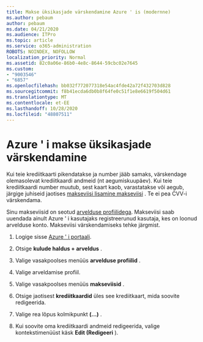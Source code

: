 ```yaml
---
title: Makse üksikasjade värskendamine Azure ' is (modernne)
ms.author: pebaum
author: pebaum
ms.date: 04/21/2020
ms.audience: ITPro
ms.topic: article
ms.service: o365-administration
ROBOTS: NOINDEX, NOFOLLOW
localization_priority: Normal
ms.assetid: 82c0a06e-86b0-4e8c-8644-59cbc02e7645
ms.custom:
- "9003546"
- "6857"
ms.openlocfilehash: bb032f772077318e54ac4fde42a72f432703d828
ms.sourcegitcommit: f8b41ecda6db0b8f64fe0c51f1e8e6619f504d61
ms.translationtype: MT
ms.contentlocale: et-EE
ms.lasthandoff: 10/28/2020
ms.locfileid: "48807511"
---
```

# <a name="update-payment-details-in-azure"></a>Azure ' i makse üksikasjade värskendamine

Kui teie krediitkaarti pikendatakse ja number jääb samaks, värskendage olemasolevat krediitkaardi andmeid (nt aegumiskuupäev). Kui teie krediitkaardi number muutub, sest kaart kaob, varastatakse või aegub, järgige juhiseid jaotises [makseviisi lisamine makseviisi](https://docs.microsoft.com/azure/cost-management-billing/manage/change-credit-card?WT.mc_id=Portal-Microsoft_Azure_Support#addcard) . Te ei pea CVV-i värskendama.

Sinu makseviisid on seotud [arvelduse profiilidega](https://docs.microsoft.com/azure/billing/billing-how-to-change-credit-card?WT.mc_id=Portal-Microsoft_Azure_Support#change-payment-method-for-a-billing-profile). Makseviisi saab uuendada ainult Azure ' i kasutajaks registreerunud kasutaja, kes on loonud arvelduse konto. Makseviisi värskendamiseks tehke järgmist.

1. Logige sisse [Azure ' i portaali](https://portal.azure.com/).

2. Otsige **kulude haldus + arveldus** .

3. Valige vasakpoolses menüüs **arvelduse profiilid** .

4. Valige arveldamise profiil.

5. Valige vasakpoolses menüüs **makseviisid** .

6. Otsige jaotisest **krediitkaardid** üles see krediitkaart, mida soovite redigeerida.
7. Valige rea lõpus kolmikpunkt **(...)** .

8. Kui soovite oma krediitkaardi andmeid redigeerida, valige kontekstimenüüst käsk  **Edit (Redigeeri**  ).
